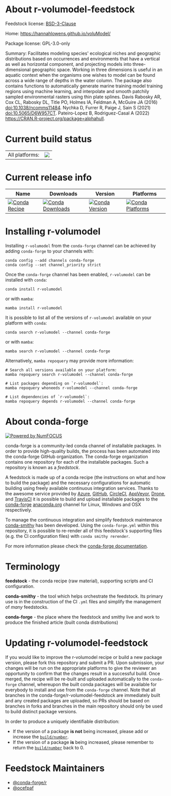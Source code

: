 About r-volumodel-feedstock
===========================

Feedstock license: [BSD-3-Clause](https://github.com/conda-forge/r-volumodel-feedstock/blob/main/LICENSE.txt)

Home: https://hannahlowens.github.io/voluModel/

Package license: GPL-3.0-only

Summary: Facilitates modeling species' ecological niches and geographic distributions based on occurrences and environments that have a vertical as well as horizontal component, and projecting models into three-dimensional geographic space. Working in three dimensions is useful in an aquatic context when the organisms one wishes to model can be found across a wide range of depths in the water column. The package also contains functions to automatically generate marine training model training regions using machine learning, and interpolate and smooth patchily sampled environmental rasters using thin plate splines. Davis Rabosky AR, Cox CL, Rabosky DL, Title PO, Holmes IA, Feldman A, McGuire JA (2016) <doi:10.1038/ncomms11484>. Nychka D, Furrer R, Paige J, Sain S (2021) <doi:10.5065/D6W957CT>. Pateiro-Lopez B, Rodriguez-Casal A (2022) <https://CRAN.R-project.org/package=alphahull>.

Current build status
====================


<table><tr><td>All platforms:</td>
    <td>
      <a href="https://dev.azure.com/conda-forge/feedstock-builds/_build/latest?definitionId=22791&branchName=main">
        <img src="https://dev.azure.com/conda-forge/feedstock-builds/_apis/build/status/r-volumodel-feedstock?branchName=main">
      </a>
    </td>
  </tr>
</table>

Current release info
====================

| Name | Downloads | Version | Platforms |
| --- | --- | --- | --- |
| [![Conda Recipe](https://img.shields.io/badge/recipe-r--volumodel-green.svg)](https://anaconda.org/conda-forge/r-volumodel) | [![Conda Downloads](https://img.shields.io/conda/dn/conda-forge/r-volumodel.svg)](https://anaconda.org/conda-forge/r-volumodel) | [![Conda Version](https://img.shields.io/conda/vn/conda-forge/r-volumodel.svg)](https://anaconda.org/conda-forge/r-volumodel) | [![Conda Platforms](https://img.shields.io/conda/pn/conda-forge/r-volumodel.svg)](https://anaconda.org/conda-forge/r-volumodel) |

Installing r-volumodel
======================

Installing `r-volumodel` from the `conda-forge` channel can be achieved by adding `conda-forge` to your channels with:

```
conda config --add channels conda-forge
conda config --set channel_priority strict
```

Once the `conda-forge` channel has been enabled, `r-volumodel` can be installed with `conda`:

```
conda install r-volumodel
```

or with `mamba`:

```
mamba install r-volumodel
```

It is possible to list all of the versions of `r-volumodel` available on your platform with `conda`:

```
conda search r-volumodel --channel conda-forge
```

or with `mamba`:

```
mamba search r-volumodel --channel conda-forge
```

Alternatively, `mamba repoquery` may provide more information:

```
# Search all versions available on your platform:
mamba repoquery search r-volumodel --channel conda-forge

# List packages depending on `r-volumodel`:
mamba repoquery whoneeds r-volumodel --channel conda-forge

# List dependencies of `r-volumodel`:
mamba repoquery depends r-volumodel --channel conda-forge
```


About conda-forge
=================

[![Powered by
NumFOCUS](https://img.shields.io/badge/powered%20by-NumFOCUS-orange.svg?style=flat&colorA=E1523D&colorB=007D8A)](https://numfocus.org)

conda-forge is a community-led conda channel of installable packages.
In order to provide high-quality builds, the process has been automated into the
conda-forge GitHub organization. The conda-forge organization contains one repository
for each of the installable packages. Such a repository is known as a *feedstock*.

A feedstock is made up of a conda recipe (the instructions on what and how to build
the package) and the necessary configurations for automatic building using freely
available continuous integration services. Thanks to the awesome service provided by
[Azure](https://azure.microsoft.com/en-us/services/devops/), [GitHub](https://github.com/),
[CircleCI](https://circleci.com/), [AppVeyor](https://www.appveyor.com/),
[Drone](https://cloud.drone.io/welcome), and [TravisCI](https://travis-ci.com/)
it is possible to build and upload installable packages to the
[conda-forge](https://anaconda.org/conda-forge) [anaconda.org](https://anaconda.org/)
channel for Linux, Windows and OSX respectively.

To manage the continuous integration and simplify feedstock maintenance
[conda-smithy](https://github.com/conda-forge/conda-smithy) has been developed.
Using the ``conda-forge.yml`` within this repository, it is possible to re-render all of
this feedstock's supporting files (e.g. the CI configuration files) with ``conda smithy rerender``.

For more information please check the [conda-forge documentation](https://conda-forge.org/docs/).

Terminology
===========

**feedstock** - the conda recipe (raw material), supporting scripts and CI configuration.

**conda-smithy** - the tool which helps orchestrate the feedstock.
                   Its primary use is in the construction of the CI ``.yml`` files
                   and simplify the management of *many* feedstocks.

**conda-forge** - the place where the feedstock and smithy live and work to
                  produce the finished article (built conda distributions)


Updating r-volumodel-feedstock
==============================

If you would like to improve the r-volumodel recipe or build a new
package version, please fork this repository and submit a PR. Upon submission,
your changes will be run on the appropriate platforms to give the reviewer an
opportunity to confirm that the changes result in a successful build. Once
merged, the recipe will be re-built and uploaded automatically to the
`conda-forge` channel, whereupon the built conda packages will be available for
everybody to install and use from the `conda-forge` channel.
Note that all branches in the conda-forge/r-volumodel-feedstock are
immediately built and any created packages are uploaded, so PRs should be based
on branches in forks and branches in the main repository should only be used to
build distinct package versions.

In order to produce a uniquely identifiable distribution:
 * If the version of a package **is not** being increased, please add or increase
   the [``build/number``](https://docs.conda.io/projects/conda-build/en/latest/resources/define-metadata.html#build-number-and-string).
 * If the version of a package **is** being increased, please remember to return
   the [``build/number``](https://docs.conda.io/projects/conda-build/en/latest/resources/define-metadata.html#build-number-and-string)
   back to 0.

Feedstock Maintainers
=====================

* [@conda-forge/r](https://github.com/conda-forge/r/)
* [@ocefpaf](https://github.com/ocefpaf/)

